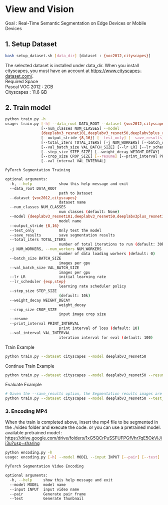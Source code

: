 # View and Vision
Goal : Real-Time Semantic Segmentation on Edge Devices or Mobile Devices


## 1. Setup Dataset
```bash
bash setup_dataset.sh [data_dir] [dataset : {voc2012,cityscapes}]
```
The selected dataset is installed under data_dir. When you install cityscapes, you must have an account at https://www.cityscapes-dataset.com/.  
Required Space  
Pascal VOC 2012 : 2GB  
Cityscapes : 11.6 GB  
## 2. Train model
```bash
python train.py -h
usage: train.py [-h] --data_root DATA_ROOT --dataset {voc2012,cityscapes}
                [--num_classes NUM_CLASSES] --model
                {deeplabv3_resnet101,deeplabv3_resnet50,deeplabv3plus_resnet101,deeplabv3plus_resnet50}
                [--output_stride {8,16}] [--test_only] [--save_results]
                [--total_iters TOTAL_ITERS] [-j NUM_WORKERS] [--batch_size BATCH_SIZE]
                [--val_batch_size VAL_BATCH_SIZE] [--lr LR] [--lr_scheduler {exp,step}]
                [--step_size STEP_SIZE] [--weight_decay WEIGHT_DECAY]
                [--crop_size CROP_SIZE] [--resume] [--print_interval PRINT_INTERVAL]
                [--val_interval VAL_INTERVAL]

PyTorch Segmentation Training

optional arguments:
  -h, --help            show this help message and exit
  --data_root DATA_ROOT
                        path to Dataset
  --dataset {voc2012,cityscapes}
                        dataset name
  --num_classes NUM_CLASSES
                        num classes (default: None)
  --model {deeplabv3_resnet101,deeplabv3_resnet50,deeplabv3plus_resnet101,deeplabv3plus_resnet50}
                        model name
  --output_stride {8,16}
  --test_only           Only test the model
  --save_results        save segmentation results
  --total_iters TOTAL_ITERS
                        number of total iterations to run (default: 30k)
  -j NUM_WORKERS, --num_workers NUM_WORKERS
                        number of data loading workers (default: 0)
  --batch_size BATCH_SIZE
                        images per gpu
  --val_batch_size VAL_BATCH_SIZE
                        images per gpu
  --lr LR               initial learning rate
  --lr_scheduler {exp,step}
                        learning rate scheduler policy
  --step_size STEP_SIZE
                        (default: 10k)
  --weight_decay WEIGHT_DECAY
                        weight_decay
  --crop_size CROP_SIZE
                        input image crop size
  --resume
  --print_interval PRINT_INTERVAL
                        print interval of loss (default: 10)
  --val_interval VAL_INTERVAL
                        iteration interval for eval (default: 100)
```

Train Example
```bash
python train.py --dataset cityscapes --model deeplabv3_resnet50
```
Continue Train Example
```bash
python train.py --dataset cityscapes --model deeplabv3_resnet50 --resume
```
Evaluate Example
```bash
# Given the --save_results option, the Segmentation results images are stored in the ./results folder.
python train.py --dataset cityscapes --model deeplabv3_resnet50 --test_only --save_results
```
### 3. Encoding MP4
When the train is completed above, insert the mp4 file to be segmented in the ./video folder and execute the code. or you can use a pretrained model.
available pretrained model : https://drive.google.com/drive/folders/1xG5QCrPuSSFUFPGfVhr7qE5OkVlJii3u?usp=sharing
```bash
python encoding.py -h
usage: encoding.py [-h] --model MODEL --input INPUT [--pair] [--test]

PyTorch Segmentation Video Encoding

optional arguments:
  -h, --help     show this help message and exit
  --model MODEL  model name
  --input INPUT  input video name
  --pair         Generate pair frame
  --test         Generate thunbnail
```
